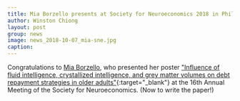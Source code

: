```yaml
---
title: Mia Borzello presents at Society for Neuroeconomics 2018 in Philadelphia
author: Winston Chiong
layout: post
group: news
image: news_2018-10-07_mia-sne.jpg
caption: 
---
```


Congratulations to [Mia Borzello](/team/index.html#Mia-Borzello), who presented her poster ["Influence of fluid 
intelligence, crystallized intelligence, and grey matter volumes on debt repayment strategies in older 
adults"](https://neuroeconomics.org/wp-content/uploads/2018/09/SNE-2018-Abstract-Book.pdf#page=116){:target="_blank"} at the 16th Annual Meeting of the Society for Neuroeconomics. (Now to write the paper!)
